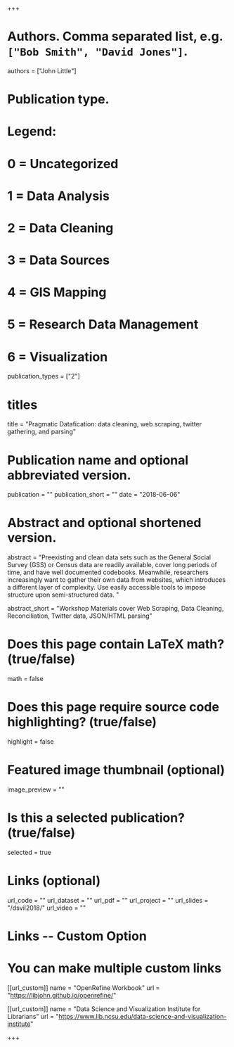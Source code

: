 +++

# Authors. Comma separated list, e.g. `["Bob Smith", "David Jones"]`.
authors = ["John Little"]

# Publication type.
# Legend:
# 0 = Uncategorized
# 1 =	Data Analysis
# 2 = Data Cleaning
# 3 = Data Sources
# 4 = GIS Mapping
# 5 = Research Data Management
# 6 = Visualization
publication_types = ["2"]

# titles
title = "Pragmatic Datafication: data cleaning, web scraping, twitter gathering, and parsing"

# Publication name and optional abbreviated version.
publication = ""
publication_short = ""
date = "2018-06-06"

# Abstract and optional shortened version.
abstract = "Preexisting and clean data sets such as the General Social Survey (GSS) or Census data are readily available, cover long periods of time, and have well documented codebooks. Meanwhile, researchers increasingly want to gather their own data from websites, which introduces a different layer of complexity.   Use easily accessible tools to impose structure upon semi-structured data. "

abstract_short = "Workshop Materials cover Web Scraping, Data Cleaning, Reconciliation, Twitter data, JSON/HTML parsing"

# Does this page contain LaTeX math? (true/false)
math = false

# Does this page require source code highlighting? (true/false)
highlight = false

# Featured image thumbnail (optional)
image_preview = ""

# Is this a selected publication? (true/false)
selected = true

# Links (optional)
url_code = ""
url_dataset = ""
url_pdf = ""
url_project = ""
url_slides = "/dsvil2018/"
url_video = ""

# Links -- Custom Option
# You can make multiple custom links
[[url_custom]]
name = "OpenRefine Workbook"
url = "https://libjohn.github.io/openrefine/"

[[url_custom]]
name = "Data Science and Visualization Institute for Librarians"
url = "https://www.lib.ncsu.edu/data-science-and-visualization-institute"




+++